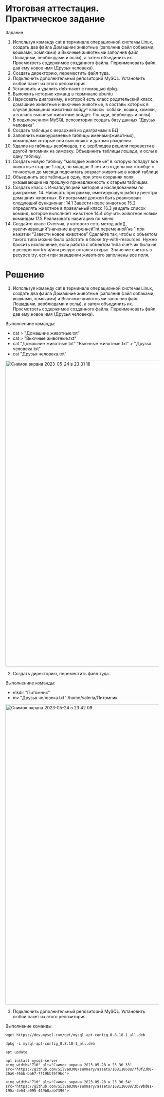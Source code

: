 # Итоговая аттестация. Практическое задание

Задание
1. Используя команду cat в терминале операционной системы Linux, создать два файла Домашние животные (заполнив файл собаками, кошками, хомяками) и Вьючные животными заполнив файл Лошадьми, верблюдами и ослы), а затем объединить их. Просмотреть содержимое созданного файла. Переименовать файл, дав ему новое имя (Друзья человека).
2. Создать директорию, переместить файл туда.
3. Подключить дополнительный репозиторий MySQL. Установить любой пакет из этого репозитория.
4. Установить и удалить deb-пакет с помощью dpkg. 
5. Выложить историю команд в терминале ubuntu
6. Нарисовать диаграмму, в которой есть класс родительский класс, домашние животные и вьючные животные, в составы которых в случае домашних животных войдут классы: собаки, кошки, хомяки, а в класс вьючные животные войдут: Лошади, верблюды и ослы).
7. В подключенном MySQL репозитории создать базу данных “Друзья человека”
8. Создать таблицы с иерархией из диаграммы в БД
9. Заполнить низкоуровневые таблицы именами(животных), командами которые они выполняют и датами рождения
10. Удалив из таблицы верблюдов, т.к. верблюдов решили перевезти в другой питомник на зимовку. Объединить таблицы лошади, и ослы в одну таблицу.
11. Создать новую таблицу “молодые животные” в которую попадут все животные старше 1 года, но младше 3 лет и в отдельном столбце с точностью до месяца подсчитать возраст животных в новой таблице
12. Объединить все таблицы в одну, при этом сохраняя поля, указывающие на прошлую принадлежность к старым таблицам.
13. Создать класс с Инкапсуляцией методов и наследованием по диаграмме. 14. Написать программу, имитирующую работу реестра домашних животных. В программе должен быть реализован следующий функционал:
14.1 Завести новое животное
15.2 определять животное в правильный класс
16.3 увидеть список команд, которое выполняет животное 14.4 обучить животное новым командам
17.5 Реализовать навигацию по меню
18. Создайте класс Счетчик, у которого есть метод add(), увеличивающий̆ значение внутренней̆ int переменной̆ на 1 при нажатии “Завести новое животное” Сделайте так, чтобы с объектом такого типа можно было работать в блоке try-with-resources. Нужно бросить исключение, если работа с объектом типа счетчик была не в ресурсном try и/или ресурс остался открыт. Значение считать в ресурсе try, если при заведении животного заполнены все поля.

# Решение
1. Используя команду cat в терминале операционной системы Linux, создать два файла Домашние животные (заполнив файл собаками, кошками, хомяками) и Вьючные животными заполнив файл Лошадьми, верблюдами и ослы), а затем объединить их. Просмотреть содержимое созданного файла. Переименовать файл, дав ему новое имя (Друзья человека).


Выполнениие команды:

- cat > "Домашние животные.txt"
- cat > "Вьючные животные.txt"
- cat "Домашние животные.txt" "Вьючные животные.txt" > "Друзья человека.txt"
- cat "Друзья человека.txt"

<img width="1001" alt="Снимок экрана 2023-05-24 в 23 31 18" src="https://github.com/Silva0308/summary/assets/108118608/c742f01e-b70f-40a5-ab5e-a1c266e30e59">

2. Создать директорию, переместить файл туда.

Выполнениие команды:

- mkdir "Питомник"
- mv "Друзья человека.txt" /home/valeria/Питомник
<img width="982" alt="Снимок экрана 2023-05-24 в 23 42 09" src="https://github.com/Silva0308/summary/assets/108118608/ce9a561d-5945-486e-be98-667d41341320">

3. Подключить дополнительный репозиторий MySQL. Установить любой пакет из этого репозитория.

Выполнение команды:

    wget https://dev.mysql.com/get/mysql-apt-config_0.8.18-1_all.deb
    
    dpkg -i mysql-apt-config_0.8.18-1_all.deb
    
    apt update
    
    apt install mysql-server
    <img width="710" alt="Снимок экрана 2023-05-28 в 23 30 33" src="https://github.com/Silva0308/summary/assets/108118608/7f0f23b8-26a6-46bb-ba67-7f19bb76f9bd">
    
    <img width="710" alt="Снимок экрана 2023-05-28 в 23 30 54" src="https://github.com/Silva0308/summary/assets/108118608/3b79bd81-195a-4e64-a095-449b0aab7396">


